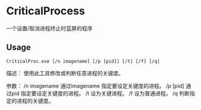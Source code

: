 # CriticalProcess
一个设置/取消进程终止时蓝屏的程序
## Usage
```Shell
CriticalProc.exe [/n imagename] [/p [pid]] [/t] [/f] [/q]
```

描述：
        使用此工具修改或判断任意进程的关键度。

参数：
        /n imagename      通过imagename 指定要设定关键度的进程。
        /p [pid]          通过pid 指定要设定关键度的进程。
        /t                设为关键进程。
        /f                设为普通进程。
        /q                判断指定的进程的关键度。
